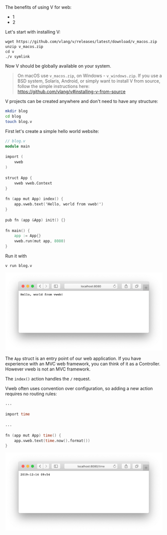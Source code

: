 The benefits of using V for web:
- 1
- 2

Let's start with installing V:

```
wget https://github.com/vlang/v/releases/latest/download/v_macos.zip
unzip v_macos.zip
cd v
./v symlink
```

Now V should be globally available on your system.

> On macOS use `v_macos.zip`, on Windows - `v_windows.zip`.
If you use a BSD system, Solaris, Android, or simply want to install V
from source, follow the simple instructions here:
https://github.com/vlang/v#installing-v-from-source


V projects can be created anywhere and don't need to have any structure:

```bash
mkdir blog
cd blog
touch blog.v
```

First let's create a simple hello world website:

```v
// blog.v
module main

import (
	vweb
)

struct App {
	vweb vweb.Context
}

fn (app mut App) index() {
	app.vweb.text('Hello, world from vweb!')
}

pub fn (app &App) init() {}

fn main() {
	app := App{}
	vweb.run(mut app, 8080)
}
```

Run it with

```bash
v run blog.v
```

<img width=600 src="https://github.com/medvednikov/v2/blob/tutorial/tutorials/hello.png?raw=true)">

The `App` struct is an entry point of our web application. If you have experience
with an MVC web framework, you can think of it as a Controller. However vweb is
not an MVC framework.

The `index()` action handles the `/` request.

Vweb often uses convention over configuration, so adding a new action requires
no routing rules:

```v
...

import time

...

fn (app mut App) time() {
	app.vweb.text(time.now().format())
}
```

<img width=600 src="https://github.com/medvednikov/v2/blob/tutorial/tutorials/time.png?raw=true)">






